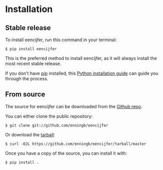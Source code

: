 # Installation

## Stable release

To install eencijfer, run this command in your
terminal:

``` console
$ pip install eencijfer
```

This is the preferred method to install eencijfer, as it will always install the most recent stable release.

If you don't have [pip][] installed, this [Python installation guide][]
can guide you through the process.

## From source

The source for eencijfer can be downloaded from
the [Github repo][].

You can either clone the public repository:

``` console
$ git clone git://github.com/enningb/eencijfer
```

Or download the [tarball][]:

``` console
$ curl -OJL https://github.com/enningb/eencijfer/tarball/master
```

Once you have a copy of the source, you can install it with:

``` console
$ pip install .
```

  [pip]: https://pip.pypa.io
  [Python installation guide]: http://docs.python-guide.org/en/latest/starting/installation/
  [Github repo]: https://github.com/%7B%7B%20cookiecutter.github_username%20%7D%7D/%7B%7B%20cookiecutter.project_slug%20%7D%7D
  [tarball]: https://github.com/%7B%7B%20cookiecutter.github_username%20%7D%7D/%7B%7B%20cookiecutter.project_slug%20%7D%7D/tarball/master
